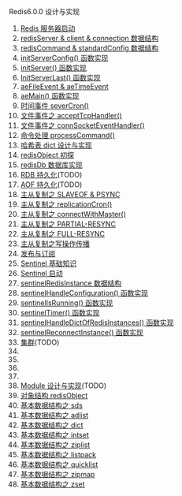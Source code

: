 Redis6.0.0 设计与实现
1. [Redis 服务器启动](./redis-server-start.md)
1. [redisServer & client & connection 数据结构](./redisServer.md)
1. [redisCommand & standardConfig 数据结构](./redisComand-standardConfig.md)
1. [initServerConfig() 函数实现](./initServerConfig.md)
1. [initServer() 函数实现](./initServer.md)
1. [InitServerLast() 函数实现](./InitServerLast.md)
1. [aeFileEvent & aeTimeEvent](./event.md)
1. [aeMain() 函数实现](./aeMain.md)
1. [时间事件 severCron()](./time-event-severCron.md)
1. [文件事件之 acceptTcpHandler()](./acceptTcpHandler.md)
1. [文件事件之 connSocketEventHandler()](./connSocketEventHandler.md)
1. [命令处理 processCommand()](./processCommand.md)
1. [哈希表 dict 设计与实现](./dict.md)
1. [redisObject 初探](./redisObject-basic.md)
1. [redisDb 数据库实现](./redisDb.md)
1. [RDB 持久化](./.md)(TODO)
1. [AOF 持久化](./.md)(TODO)
1. [主从复制之 SLAVEOF & PSYNC](./replication-slaveof-psync.md)
1. [主从复制之 replicationCron()](./replicationCron.md)
1. [主从复制之 connectWithMaster()](./connectWithMaster.md)
1. [主从复制之 PARTIAL-RESYNC](./partial-resync.md)
1. [主从复制之 FULL-RESYNC](./full-resync.md)
1. [主从复制之写操作传播](./write-propagate.md)
1. [发布与订阅](./pubsub.md)
1. [Sentinel 基础知识](./sentinel-basic.md)
1. [Sentinel 启动](./sentinel-start.md)
1. [sentinelRedisInstance 数据结构](./sentinelRedisInstance.md)
1. [sentinelHandleConfiguration() 函数实现](./sentinelHandleConfiguration.md)
1. [sentinelIsRunning() 函数实现](./sentinelIsRunning.md)
1. [sentinelTimer() 函数实现](./sentinelTimer.md)
1. [sentinelHandleDictOfRedisInstances() 函数实现](./sentinelHandleDictOfRedisInstances.md)
1. [sentinelReconnectInstance() 函数实现](./sentinelReconnectInstance.md)
1. [集群](./.md)(TODO)
1. [](./.md)
1. [](./.md)
1. [](./.md)
1. [](./.md)
1. [Module 设计与实现](./module.md)(TODO)
1. [对象结构 redisObject](./redisObject.md)
1. [基本数据结构之 sds](./sds.md)
1. [基本数据结构之 adlist](./adlist.md)
1. [基本数据结构之 dict](./dict.md)
1. [基本数据结构之 intset](./intset.md)
1. [基本数据结构之 ziplist](./ziplist.md)
1. [基本数据结构之 listpack](./listpack.md)
1. [基本数据结构之 quicklist](./quicklist.md)
1. [基本数据结构之 zipmap](./zipmap.md)
1. [基本数据结构之 zset](./zset.md)